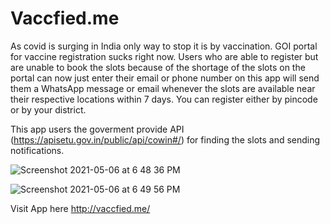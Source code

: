 # Vaccfied.me

As covid is surging in India only way to stop it is by vaccination. GOI portal for vaccine registration sucks right now. Users who are able to register but are unable to book the slots because of the shortage of the slots on the portal can now just enter their email or phone number on this app will send them a WhatsApp message or email whenever the slots are available near their respective locations within 7 days. You can register either by pincode or by your district.

This app users the goverment provide API (https://apisetu.gov.in/public/api/cowin#/) for finding the slots and sending notifications. 

![Screenshot 2021-05-06 at 6 48 36 PM](https://user-images.githubusercontent.com/58766532/117304716-acf78a80-ae9b-11eb-91c7-97b01816b947.png)

![Screenshot 2021-05-06 at 6 49 56 PM](https://user-images.githubusercontent.com/58766532/117304887-dca69280-ae9b-11eb-8040-680328465fd2.png)


Visit App here http://vaccfied.me/
